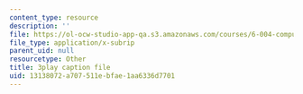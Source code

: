 ```yaml
---
content_type: resource
description: ''
file: https://ol-ocw-studio-app-qa.s3.amazonaws.com/courses/6-004-computation-structures-spring-2017/13138072a707511ebfae1aa6336d7701_6mS1BHgm4u8.vtt
file_type: application/x-subrip
parent_uid: null
resourcetype: Other
title: 3play caption file
uid: 13138072-a707-511e-bfae-1aa6336d7701
---
```

